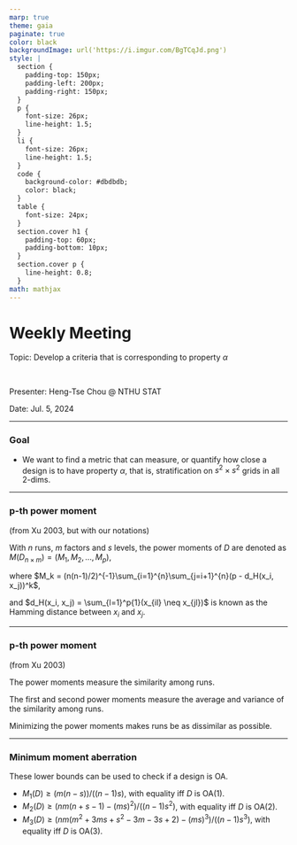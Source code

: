 ```yaml
---
marp: true
theme: gaia
paginate: true
color: black
backgroundImage: url('https://i.imgur.com/BgTCqJd.png')
style: |
  section {
    padding-top: 150px;
    padding-left: 200px;
    padding-right: 150px;
  }
  p {
    font-size: 26px;
    line-height: 1.5;
  } 
  li {
    font-size: 26px;
    line-height: 1.5;
  }
  code {
    background-color: #dbdbdb;
    color: black;
  }
  table {
    font-size: 24px;
  }
  section.cover h1 {
    padding-top: 60px;
    padding-bottom: 10px;
  }
  section.cover p {
    line-height: 0.8;
  }
math: mathjax
---
```


<!-- _class: cover -->

# Weekly Meeting

Topic: Develop a criteria that is corresponding to property $\alpha$

<br>

Presenter: Heng-Tse Chou @ NTHU STAT

Date: Jul. 5, 2024

---

### Goal

- We want to find a metric that can measure, or quantify how close a design is to have property $\alpha$, that is, stratification on $s^2\times s^2$ grids in all 2-dims.

---

### p-th power moment

(from Xu 2003, but with our notations)

With $n$ runs, $m$ factors and $s$ levels, the power moments of $D$ are denoted as $M(D_{n\times m}) = (M_1, M_2, \dots, M_p)$,

where $M_k = (n(n-1)/2)^{-1}\sum_{i=1}^{n}\sum_{j=i+1}^{n}(p - d_H(x_i, x_j))^k$,

and $d_H(x_i, x_j) = \sum_{l=1}^p{1}(x_{il} \neq x_{jl})$ is known as the Hamming distance between $x_i$ and $x_j$.

---

### p-th power moment

(from Xu 2003)

The power moments measure the similarity among runs.

The first and second power moments measure the average and variance of the similarity among runs.

Minimizing the power moments makes runs be as dissimilar as possible.

---

<!-- _hide: true -->

### Minimum moment aberration

These lower bounds can be used to check if a design is OA.

- $M_1(D) \geq(m(n-s))/((n-1)s)$, with equality iff $D$ is $\text{OA}(1)$.
- $M_2(D) \geq(nm(n+s-1) - (ms)^2)/((n-1)s^2)$, with equality iff $D$ is $\text{OA}(2)$.
- $M_3(D) \geq(nm(m^2+3ms+s^2-3m-3s+2)-(ms)^3)/((n-1)s^3)$, with equality iff $D$ is $\text{OA}(3)$.
